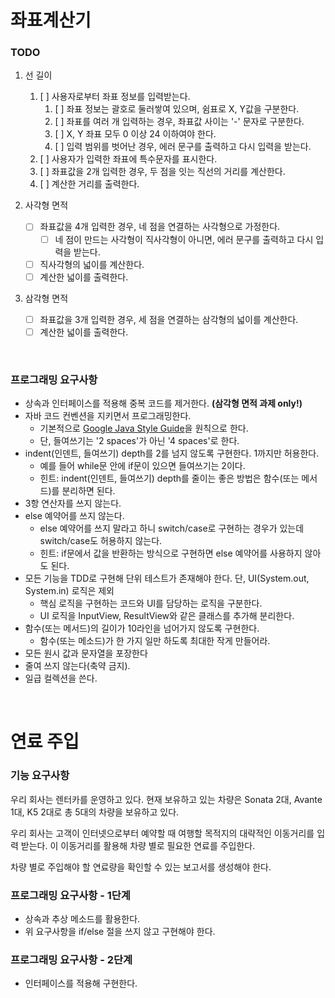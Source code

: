 # 좌표계산기

### TODO

1. 선 길이
   1. [ ] 사용자로부터 좌표 정보를 입력받는다.
      1. [ ] 좌표 정보는 괄호로 둘러쌓여 있으며, 쉼표로 X, Y값을 구분한다.
      2. [ ] 좌표를 여러 개 입력하는 경우, 좌표값 사이는 '-' 문자로 구분한다.
      3. [ ] X, Y 좌표 모두 0 이상 24 이하여야 한다.
      4. [ ] 입력 범위를 벗어난 경우, 에러 문구를 출력하고 다시 입력을 받는다.
   2. [ ] 사용자가 입력한 좌표에 특수문자를 표시한다.
   3. [ ] 좌표값을 2개 입력한 경우, 두 점을 잇는 직선의 거리를 계산한다.
   4. [ ] 계산한 거리를 출력한다.

2. 사각형 면적
   - [ ] 좌표값을 4개 입력한 경우, 네 점을 연결하는 사각형으로 가정한다.
     - [ ] 네 점이 만드는 사각형이 직사각형이 아니면, 에러 문구를 출력하고 다시 입력을 받는다.
   - [ ] 직사각형의 넓이를 계산한다.
   - [ ] 계산한 넓이를 출력한다.

3. 삼각형 면적
   - [ ] 좌표값을 3개 입력한 경우, 세 점을 연결하는 삼각형의 넓이를 계산한다.
   - [ ] 계산한 넓이를 출력한다.

<br>

### 프로그래밍 요구사항

- 상속과 인터페이스를 적용해 중복 코드를 제거한다. **(삼각형 면적 과제 only!)**
- 자바 코드 컨벤션을 지키면서 프로그래밍한다.
  - 기본적으로 [Google Java Style Guide](https://google.github.io/styleguide/javaguide.html)을 원칙으로 한다.
  - 단, 들여쓰기는 '2 spaces'가 아닌 '4 spaces'로 한다.
- indent(인덴트, 들여쓰기) depth를 2를 넘지 않도록 구현한다. 1까지만 허용한다.
  - 예를 들어 while문 안에 if문이 있으면 들여쓰기는 2이다.
  - 힌트: indent(인덴트, 들여쓰기) depth를 줄이는 좋은 방법은 함수(또는 메서드)를 분리하면 된다.
- 3항 연산자를 쓰지 않는다.
- else 예약어를 쓰지 않는다.
  - else 예약어를 쓰지 말라고 하니 switch/case로 구현하는 경우가 있는데 switch/case도 허용하지 않는다.
  - 힌트: if문에서 값을 반환하는 방식으로 구현하면 else 예약어를 사용하지 않아도 된다.
- 모든 기능을 TDD로 구현해 단위 테스트가 존재해야 한다. 단, UI(System.out, System.in) 로직은 제외
  - 핵심 로직을 구현하는 코드와 UI를 담당하는 로직을 구분한다.
  - UI 로직을 InputView, ResultView와 같은 클래스를 추가해 분리한다.
- 함수(또는 메서드)의 길이가 10라인을 넘어가지 않도록 구현한다.
  - 함수(또는 메소드)가 한 가지 일만 하도록 최대한 작게 만들어라.
- 모든 원시 값과 문자열을 포장한다
- 줄여 쓰지 않는다(축약 금지).
- 일급 컬렉션을 쓴다.

<br>

# 연료 주입

### 기능 요구사항

우리 회사는 렌터카를 운영하고 있다. 현재 보유하고 있는 차량은 Sonata 2대, Avante 1대, K5 2대로 총 5대의 차량을 보유하고 있다.

우리 회사는 고객이 인터넷으로부터 예약할 때 여행할 목적지의 대략적인 이동거리를 입력 받는다. 이 이동거리를 활용해 차량 별로 필요한 연료를 주입한다.

차량 별로 주입해야 할 연료량을 확인할 수 있는 보고서를 생성해야 한다.

### 프로그래밍 요구사항 - 1단계

- 상속과 추상 메소드를 활용한다.
- 위 요구사항을 if/else 절을 쓰지 않고 구현해야 한다.

### 프로그래밍 요구사항 - 2단계

- 인터페이스를 적용해 구현한다.